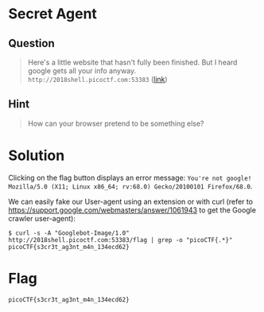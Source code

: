 # Secret Agent
## Question
>Here's a little website that hasn't fully been finished. But I heard google gets all your info anyway. `http://2018shell.picoctf.com:53383` ([link](http://2018shell.picoctf.com:53383/))

## Hint
>How can your browser pretend to be something else?

# Solution
Clicking on the flag button displays an error message: `You're not google! Mozilla/5.0 (X11; Linux x86_64; rv:68.0) Gecko/20100101 Firefox/68.0`.

We can easily fake our User-agent using an extension or with curl (refer to https://support.google.com/webmasters/answer/1061943 to get the Google crawler user-agent):

~~~~
$ curl -s -A "Googlebot-Image/1.0" http://2018shell.picoctf.com:53383/flag | grep -o "picoCTF{.*}"
picoCTF{s3cr3t_ag3nt_m4n_134ecd62}
~~~~

# Flag
`picoCTF{s3cr3t_ag3nt_m4n_134ecd62}`

